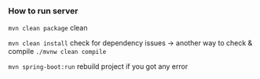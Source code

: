 ### How to run server

`mvn clean package` clean

`mvn clean install` check for dependency issues
-> another way to check & compile
`./mvnw clean compile`

`mvn spring-boot:run` rebuild project if you got any error
